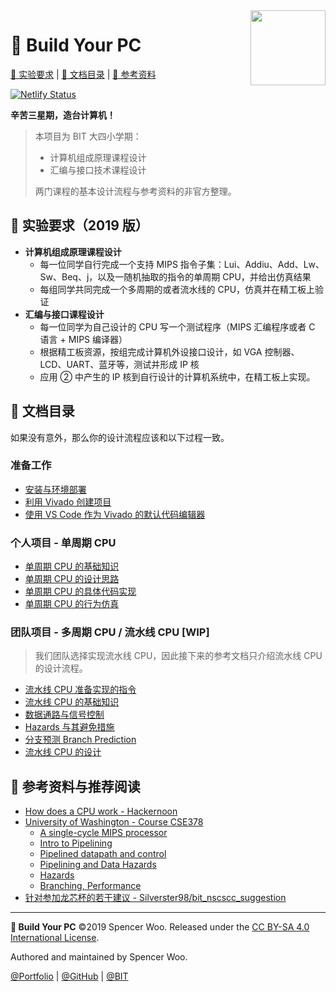 <img src="https://avatars2.githubusercontent.com/u/54571645?s=200&v=4" align="right" width="120px">

# 🚡 Build Your PC

[🎃 实验要求](#-实验要求2019-版) | [📑 文档目录](#-文档目录) | [🎁 参考资料](#-参考资料与推荐阅读)

[![Netlify Status](https://api.netlify.com/api/v1/badges/e307ad01-d0ba-4c39-bbe7-42ed13bbd3da/deploy-status)](https://app.netlify.com/sites/zanpu/deploys)

**辛苦三星期，造台计算机！**

> 本项目为 BIT 大四小学期：
>
> - 计算机组成原理课程设计
> - 汇编与接口技术课程设计
>
> 两门课程的基本设计流程与参考资料的非官方整理。

## 🎃 实验要求（2019 版）

- **计算机组成原理课程设计**
  - 每一位同学自行完成一个支持 MIPS 指令子集：Lui、Addiu、Add、Lw、Sw、Beq、j，以及一随机抽取的指令的单周期 CPU，并给出仿真结果
  - 每组同学共同完成一个多周期的或者流水线的 CPU，仿真并在精工板上验证
- **汇编与接口课程设计**
  - 每一位同学为自己设计的 CPU 写一个测试程序（MIPS 汇编程序或者 C 语言 + MIPS 编译器）
  - 根据精工板资源，按组完成计算机外设接口设计，如 VGA 控制器、LCD、UART、蓝牙等，测试并形成 IP 核
  - 应用 ② 中产生的 IP 核到自行设计的计算机系统中，在精工板上实现。

## 📑 文档目录

如果没有意外，那么你的设计流程应该和以下过程一致。

### 准备工作

- [安装与环境部署](./1_Preparations/1-1_Installation.md)
- [利用 Vivado 创建项目](./1_Preparations/1-2_Vivado.md)
- [使用 VS Code 作为 Vivado 的默认代码编辑器](./1_Preparations/1-3_Editor.md)

### 个人项目 - 单周期 CPU

- [单周期 CPU 的基础知识](./2_SingleCycle/2-1_Basic.md)
- [单周期 CPU 的设计思路](./2_SingleCycle/2-2_Design.md)
- [单周期 CPU 的具体代码实现](./2_SingleCycle/2-3_Verilog.md)
- [单周期 CPU 的行为仿真](./2_SingleCycle/2-4_Testbench.md)

### 团队项目 - 多周期 CPU / 流水线 CPU [WIP]

> 我们团队选择实现流水线 CPU，因此接下来的参考文档只介绍流水线 CPU 的设计流程。

- [流水线 CPU 准备实现的指令](./3_Pipelining/3-0_Instructions.md)
- [流水线 CPU 的基础知识](./3_Pipelining/3-1_Basic.md)
- [数据通路与信号控制](./3_Pipelining/3-2_Datapath&Control.md)
- [Hazards 与其避免措施](./3_Pipelining/3-3_Hazards.md)
- [分支预测 Branch Prediction](./3_Pipelining/3-4_BranchPrediction.md)
- [流水线 CPU 的设计](./3_Pipelining/3-5_Design.md)

## 🎁 参考资料与推荐阅读

- [How does a CPU work - Hackernoon](https://hackernoon.com/how-does-a-cpu-work-af3488d182a2)
- [University of Washington - Course CSE378](https://courses.cs.washington.edu/courses/cse378/09wi/lectures.html)
  - [A single-cycle MIPS processor](https://courses.cs.washington.edu/courses/cse378/09wi/lectures/lec07.pdf)
  - [Intro to Pipelining](https://courses.cs.washington.edu/courses/cse378/09wi/lectures/lec09.pdf)
  - [Pipelined datapath and control](https://courses.cs.washington.edu/courses/cse378/09wi/lectures/lec10.pdf)
  - [Pipelining and Data Hazards](https://courses.cs.washington.edu/courses/cse378/09wi/lectures/lec11.pdf)
  - [Hazards](https://courses.cs.washington.edu/courses/cse378/09wi/lectures/lec12.pdf)
  - [Branching, Performance](https://courses.cs.washington.edu/courses/cse378/09wi/lectures/lec13.pdf)
- [针对参加龙芯杯的若干建议 - Silverster98/bit_nscscc_suggestion](https://github.com/Silverster98/bit_nscscc_suggestion)

---

**🚡 Build Your PC** ©2019 Spencer Woo. Released under the [CC BY-SA 4.0 International License](./LICENSE).

Authored and maintained by Spencer Woo.

[@Portfolio](https://spencerwoo.com) | [@GitHub](https://github.com/spencerwooo) | [@BIT](http://www.bit.edu.cn/)
